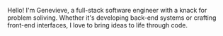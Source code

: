 Hello! I'm Genevieve, a full-stack software engineer with a knack for problem soliving. Whether it's developing back-end systems or crafting front-end interfaces, I love to bring ideas to life through code.
